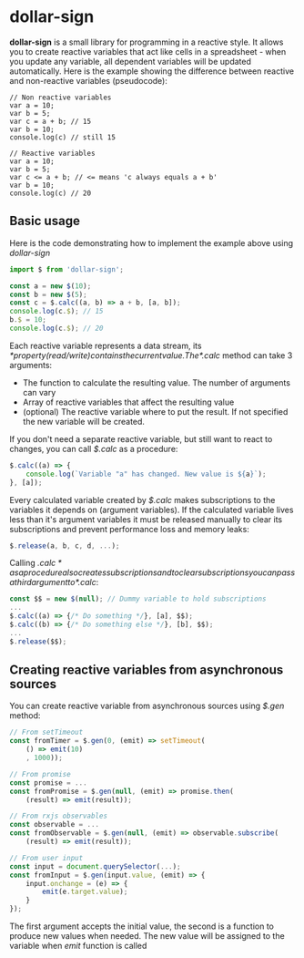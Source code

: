 # dollar-sign

**dollar-sign** is a small library for programming in a reactive style. It allows you to create reactive variables that act like cells in a spreadsheet - when you update any variable, all dependent variables will be updated automatically. Here is the example showing the difference between reactive and non-reactive variables (pseudocode):

    // Non reactive variables
    var a = 10;
    var b = 5;
    var c = a + b; // 15
    var b = 10;
    console.log(c) // still 15

    // Reactive variables
    var a = 10;
    var b = 5;
    var c <= a + b; // <= means 'c always equals a + b'
    var b = 10;
    console.log(c) // 20

## Basic usage
Here is the code demonstrating how to implement the example above using *dollar-sign*
```javascript
import $ from 'dollar-sign';

const a = new $(10);
const b = new $(5);
const c = $.calc((a, b) => a + b, [a, b]);
console.log(c.$); // 15
b.$ = 10;
console.log(c.$); // 20
```
Each reactive variable represents a data stream, its *$* property (read/write) contains the current value. The *$.calc* method can take 3 arguments:
* The function to calculate the resulting value. The number of arguments can vary
* Array of reactive variables that affect the resulting value
* (optional) The reactive variable where to put the result. If not specified the new variable will be created.

If you don't need a separate reactive variable, but still want to react to changes, you can call *$.calc* as a procedure:
```javascript
$.calc((a) => {
	console.log(`Variable "a" has changed. New value is ${a}`);
}, [a]);
```
Every calculated variable created by *$.calc* makes subscriptions to the variables it depends on (argument variables). If the calculated variable lives less than it's argument variables it must be released manually to clear its subscriptions and prevent performance loss and memory leaks:
```javascript
$.release(a, b, c, d, ...);
```
Calling *$.calc* as a procedure also creates subscriptions and to clear subscriptions you can pass a third argument to *$.calc*:
```javascript
const $$ = new $(null); // Dummy variable to hold subscriptions
...
$.calc((a) => {/* Do something */}, [a], $$);
$.calc((b) => {/* Do something else */}, [b], $$);
...
$.release($$);
```

## Creating reactive variables from asynchronous sources
You can create reactive variable from asynchronous sources using *$.gen* method:
```javascript
// From setTimeout
const fromTimer = $.gen(0, (emit) => setTimeout(
	() => emit(10)
    , 1000));

// From promise
const promise = ...
const fromPromise = $.gen(null, (emit) => promise.then(
	(result) => emit(result));

// From rxjs observables
const observable = ...
const fromObservable = $.gen(null, (emit) => observable.subscribe(
	(result) => emit(result));

// From user input
const input = document.querySelector(...);
const fromInput = $.gen(input.value, (emit) => {
	input.onchange = (e) => {
    	emit(e.target.value);
    }
});
```
The first argument accepts the initial value, the second is a function to produce new values when needed. The new value will be assigned to the variable when *emit* function is called